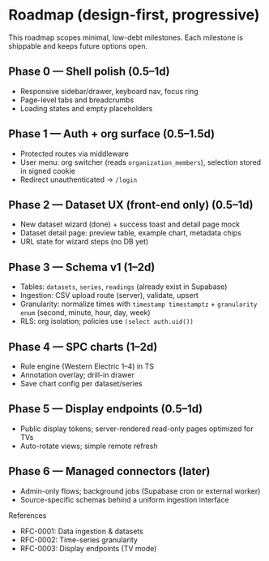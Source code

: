 # Roadmap (design-first, progressive)

This roadmap scopes minimal, low-debt milestones. Each milestone is shippable and keeps future options open.

## Phase 0 — Shell polish (0.5–1d)
- Responsive sidebar/drawer, keyboard nav, focus ring
- Page-level tabs and breadcrumbs
- Loading states and empty placeholders

## Phase 1 — Auth + org surface (0.5–1.5d)
- Protected routes via middleware
- User menu: org switcher (reads `organization_members`), selection stored in signed cookie
- Redirect unauthenticated → `/login`

## Phase 2 — Dataset UX (front-end only) (0.5–1d)
- New dataset wizard (done) + success toast and detail page mock
- Dataset detail page: preview table, example chart, metadata chips
- URL state for wizard steps (no DB yet)

## Phase 3 — Schema v1 (1–2d)
- Tables: `datasets`, `series`, `readings` (already exist in Supabase)
- Ingestion: CSV upload route (server), validate, upsert
- Granularity: normalize times with `timestamp timestamptz` + `granularity enum` (second, minute, hour, day, week)
- RLS: org isolation; policies use `(select auth.uid())`

## Phase 4 — SPC charts (1–2d)
- Rule engine (Western Electric 1–4) in TS
- Annotation overlay; drill-in drawer
- Save chart config per dataset/series

## Phase 5 — Display endpoints (0.5–1d)
- Public display tokens; server-rendered read-only pages optimized for TVs
- Auto-rotate views; simple remote refresh

## Phase 6 — Managed connectors (later)
- Admin-only flows; background jobs (Supabase cron or external worker)
- Source-specific schemas behind a uniform ingestion interface

References
- RFC-0001: Data ingestion & datasets
- RFC-0002: Time-series granularity
- RFC-0003: Display endpoints (TV mode)
